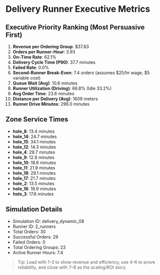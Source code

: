 # Delivery Runner Executive Metrics

## Executive Priority Ranking (Most Persuasive First)
1. **Revenue per Ordering Group**: $37.83
2. **Orders per Runner‑Hour**: 3.93
3. **On‑Time Rate**: 62.1%
4. **Delivery Cycle Time (P90)**: 37.7 minutes
5. **Failed Rate**: 0.0%
6. **Second‑Runner Break‑Even**: 7.4 orders (assumes $25/hr wage, $5 variable cost)
7. **Queue Wait (Avg)**: 10.6 minutes
8. **Runner Utilization (Driving)**: 66.8% (Idle 33.2%)
9. **Avg Order Time**: 23.6 minutes
10. **Distance per Delivery (Avg)**: 1609 meters
11. **Runner Drive Minutes**: 296.0 minutes

## Zone Service Times
- **hole_8**: 13.4 minutes
- **hole_14**: 24.7 minutes
- **hole_15**: 34.1 minutes
- **hole_12**: 14.3 minutes
- **hole_4**: 29.7 minutes
- **hole_9**: 12.8 minutes
- **hole_10**: 18.6 minutes
- **hole_11**: 21.9 minutes
- **hole_18**: 29.1 minutes
- **hole_17**: 21.7 minutes
- **hole_2**: 13.5 minutes
- **hole_16**: 16.9 minutes
- **hole_3**: 17.6 minutes


## Simulation Details
- Simulation ID: delivery_dynamic_08
- Runner ID: 2_runners
- Total Orders: 30
- Successful Orders: 29
- Failed Orders: 0
- Total Ordering Groups: 23
- Active Runner Hours: 7.4

> Tip: Lead with 1–3 to show revenue and efficiency, use 4–6 to prove reliability, and close with 7–8 as the scaling/ROI story.
